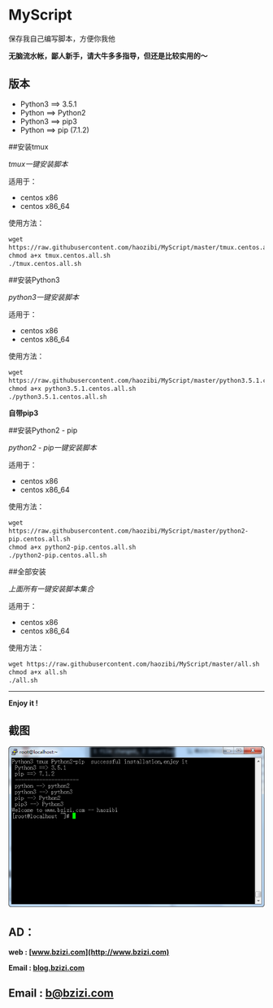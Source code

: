 # MyScript

保存我自己编写脚本，方便你我他

**无脑流水帐，鄙人新手，请大牛多多指导，但还是比较实用的～**

## 版本
* Python3 ==> 3.5.1
* Python ==> Python2
* Python3 ==> pip3
* Python ==> pip (7.1.2)

##安装tmux

*tmux一键安装脚本*

适用于：

* centos x86
* centos x86_64

使用方法：

```
wget https://raw.githubusercontent.com/haozibi/MyScript/master/tmux.centos.all.sh
chmod a+x tmux.centos.all.sh 
./tmux.centos.all.sh
```

##安装Python3

*python3一键安装脚本*

适用于：

* centos x86
* centos x86_64

使用方法：

```
wget https://raw.githubusercontent.com/haozibi/MyScript/master/python3.5.1.centos.all.sh
chmod a+x python3.5.1.centos.all.sh 
./python3.5.1.centos.all.sh
```

**自带pip3**

##安装Python2 - pip

*python2 - pip一键安装脚本*

适用于：

* centos x86
* centos x86_64

使用方法：

```
wget https://raw.githubusercontent.com/haozibi/MyScript/master/python2-pip.centos.all.sh
chmod a+x python2-pip.centos.all.sh
./python2-pip.centos.all.sh
```

##全部安装

*上面所有一键安装脚本集合*

适用于：

* centos x86
* centos x86_64

使用方法：

```
wget https://raw.githubusercontent.com/haozibi/MyScript/master/all.sh
chmod a+x all.sh
./all.sh
```

***

**Enjoy it !**

## 截图
![](https://raw.githubusercontent.com/haozibi/MyScript/master/docs/pic.png)

## AD：
**web : [www.bzizi.com](http://www.bzizi.com)**

**Email : [blog.bzizi.com](http://blog.bzizi.com)**

## Email : [b@bzizi.com](mailto:b@bzizi.com)


